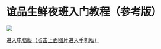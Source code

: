 # 谊品生鲜夜班入门教程（参考版）

[![](https://gitcode.net/GaloisField/WORKFLOWS4COMPANY/-/raw/master/resources/pic/logo/coverpage.jpg)](https://hanwall.github.io/WORKFLOWS4COMPANY/_book/)

[进入电脑版（点击上面图片进入手机版）](./INDEX.md)
